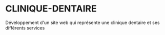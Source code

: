 # CLINIQUE-DENTAIRE
Développement d'un site web qui représente une clinique dentaire et ses différents services 
